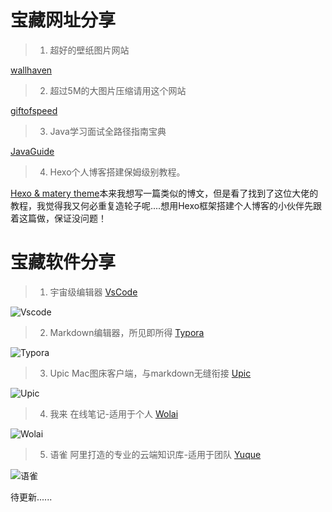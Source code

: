 # 宝藏网址分享

> 1. 超好的壁纸图片网站 

[wallhaven](https://wallhaven.cc/)



> 2. 超过5M的大图片压缩请用这个网站

[giftofspeed](https://www.giftofspeed.com/jpg-compressor/)



> 3. Java学习面试全路径指南宝典

[JavaGuide](https://snailclimb.gitee.io/javaguide/#/)



> 4. Hexo个人博客搭建保姆级别教程。

[Hexo & matery theme](https://yafine-blog.cn/posts/4ab2.html#%E5%89%8D%E8%A8%80)本来我想写一篇类似的博文，但是看了找到了这位大佬的教程，我觉得我又何必重复造轮子呢....想用Hexo框架搭建个人博客的小伙伴先跟着这篇做，保证没问题！



# 宝藏软件分享

> 1. 宇宙级编辑器 [VsCode](https://code.visualstudio.com/)

![Vscode](https://cdn.jsdelivr.net/gh/Flionay/pic_bed@master/Upic/202005/DKMt9T.png)





> 2. Markdown编辑器，所见即所得 [Typora](https://www.typora.io/)

![Typora](https://cdn.jsdelivr.net/gh/Flionay/pic_bed@master/Upic/202005/IAniYR.png)



> 3. Upic Mac图床客户端，与markdown无缝衔接  [Upic](https://blog.svend.cc/upic/)

![Upic](https://cdn.jsdelivr.net/gh/Flionay/pic_bed@master/Upic/202102/5vvU3E.png)



> 4. 我来 在线笔记-适用于个人 [Wolai](https://www.wolai.com/)

![Wolai](https://cdn.jsdelivr.net/gh/Flionay/pic_bed@master/Upic/202102/y8LRym.png)



> 5. 语雀 阿里打造的专业的云端知识库-适用于团队 [Yuque](https://www.yuque.com/)

![语雀](https://cdn.jsdelivr.net/gh/Flionay/pic_bed@master/Upic/202102/wqA9NJ.png)



待更新......

